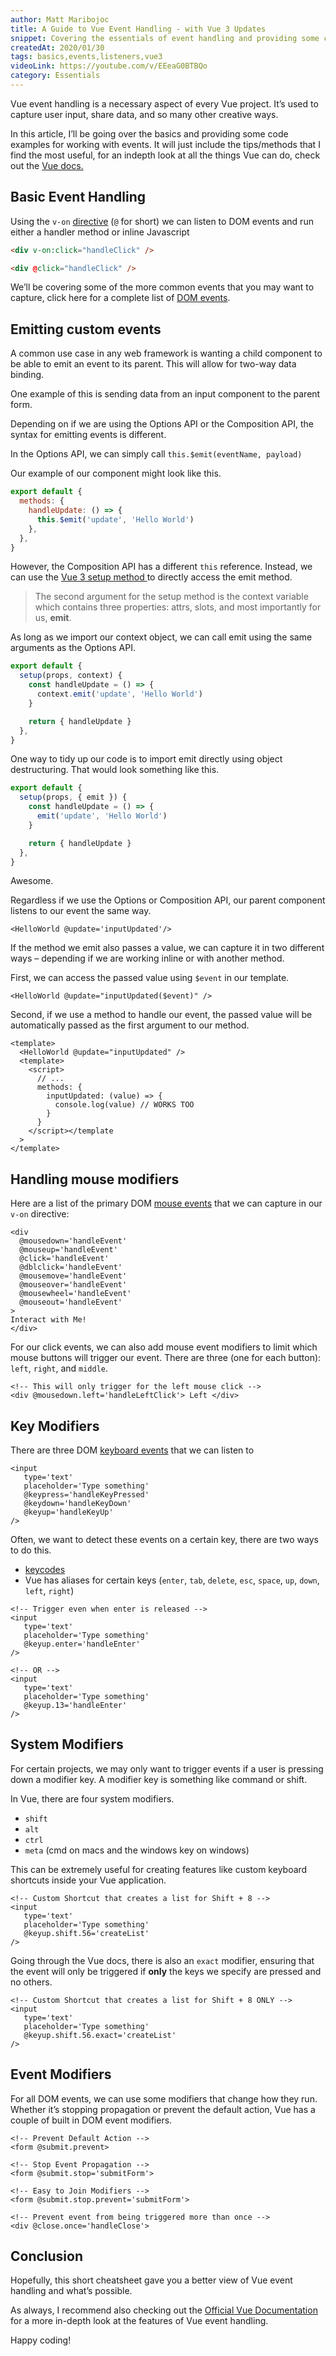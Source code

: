 ```yaml
---
author: Matt Maribojoc
title: A Guide to Vue Event Handling - with Vue 3 Updates
snippet: Covering the essentials of event handling and providing some code examples for working with modifiers custom events and so much more.
createdAt: 2020/01/30
tags: basics,events,listeners,vue3
videoLink: https://youtube.com/v/EEeaG0BTBQo
category: Essentials
---
```


Vue event handling is a necessary aspect of every Vue project. It’s used to capture user input, share data, and so many other creative ways.

In this article, I’ll be going over the basics and providing some code examples for working with events. It will just include the tips/methods that I find the most useful, for an indepth look at all the things Vue can do, check out the [Vue docs.](https://vuejs.org/v2/guide/events.html)

## Basic Event Handling

Using the `v-on` [directive](https://learnvue.co/2020/01/creating-your-first-vuejs-custom-directive/) (`@` for short) we can listen to DOM events and run either a handler method or inline Javascript

```html
<div v-on:click="handleClick" />

<div @click="handleClick" />
```

We’ll be covering some of the more common events that you may want to capture, click here for a complete list of [DOM events](https://developer.mozilla.org/en-US/docs/Web/Events).

## Emitting custom events

A common use case in any web framework is wanting a child component to be able to emit an event to its parent. This will allow for two-way data binding.

One example of this is sending data from an input component to the parent form.

Depending on if we are using the Options API or the Composition API, the syntax for emitting events is different.

In the Options API, we can simply call `this.$emit(eventName, payload)`

Our example of our component might look like this.

```js
export default {
  methods: {
    handleUpdate: () => {
      this.$emit('update', 'Hello World')
    },
  },
}
```

However, the Composition API has a different `this` reference. Instead, we can use the [Vue 3 setup method ](https://learnvue.co/2020/09/setting-up-your-first-vue3-project-vue-3-0-release/)to directly access the emit method.

> The second argument for the setup method is the context variable which contains three properties: attrs, slots, and most importantly for us, **emit**.

As long as we import our context object, we can call emit using the same arguments as the Options API.

```js
export default {
  setup(props, context) {
    const handleUpdate = () => {
      context.emit('update', 'Hello World')
    }

    return { handleUpdate }
  },
}
```

One way to tidy up our code is to import emit directly using object destructuring. That would look something like this.

```js
export default {
  setup(props, { emit }) {
    const handleUpdate = () => {
      emit('update', 'Hello World')
    }

    return { handleUpdate }
  },
}
```

Awesome.

Regardless if we use the Options or Composition API, our parent component listens to our event the same way.

```markup
<HelloWorld @update='inputUpdated'/>
```

If the method we emit also passes a value, we can capture it in two different ways – depending if we are working inline or with another method.

First, we can access the passed value using `$event` in our template.

```markup
<HelloWorld @update="inputUpdated($event)" />
```

Second, if we use a method to handle our event, the passed value will be automatically passed as the first argument to our method.

```vue
<template>
  <HelloWorld @update="inputUpdated" />
  <template>
    <script>
      // ...
      methods: {
        inputUpdated: (value) => {
          console.log(value) // WORKS TOO
        }
      }
    </script></template
  >
</template>
```

## Handling mouse modifiers

Here are a list of the primary DOM [mouse events](https://developer.mozilla.org/en-US/docs/Web/API/MouseEvent) that we can capture in our `v-on` directive:

```markup
<div
  @mousedown='handleEvent'
  @mouseup='handleEvent'
  @click='handleEvent'
  @dblclick='handleEvent'
  @mousemove='handleEvent'
  @mouseover='handleEvent'
  @mousewheel='handleEvent'
  @mouseout='handleEvent'
>
Interact with Me!
</div>
```

For our click events, we can also add mouse event modifiers to limit which mouse buttons will trigger our event. There are three (one for each button): `left`, `right`, and `middle`.

```markup
<!-- This will only trigger for the left mouse click -->
<div @mousedown.left='handleLeftClick'> Left </div>
```

## Key Modifiers

There are three DOM [keyboard events](https://developer.mozilla.org/en-US/docs/Web/API/KeyboardEvent) that we can listen to

```markup
<input
   type='text'
   placeholder='Type something'
   @keypress='handleKeyPressed'
   @keydown='handleKeyDown'
   @keyup='handleKeyUp'
/>
```

Often, we want to detect these events on a certain key, there are two ways to do this.

- [keycodes](https://keycode.info/)
- Vue has aliases for certain keys (`enter`, `tab`, `delete`, `esc`, `space`, `up`, `down`, `left`, `right`)

```markup
<!-- Trigger even when enter is released -->
<input
   type='text'
   placeholder='Type something'
   @keyup.enter='handleEnter'
/>

<!-- OR -->
<input
   type='text'
   placeholder='Type something'
   @keyup.13='handleEnter'
/>
```

## System Modifiers

For certain projects, we may only want to trigger events if a user is pressing down a modifier key. A modifier key is something like command or shift.

In Vue, there are four system modifiers.

- `shift`
- `alt`
- `ctrl`
- `meta` (cmd on macs and the windows key on windows)

This can be extremely useful for creating features like custom keyboard shortcuts inside your Vue application.

```markup
<!-- Custom Shortcut that creates a list for Shift + 8 -->
<input
   type='text'
   placeholder='Type something'
   @keyup.shift.56='createList'
/>
```

Going through the Vue docs, there is also an `exact` modifier, ensuring that the event will only be triggered if **only** the keys we specify are pressed and no others.

```markup
<!-- Custom Shortcut that creates a list for Shift + 8 ONLY -->
<input
   type='text'
   placeholder='Type something'
   @keyup.shift.56.exact='createList'
/>
```

## Event Modifiers

For all DOM events, we can use some modifiers that change how they run. Whether it’s stopping propagation or prevent the default action, Vue has a couple of built in DOM event modifiers.

```markup
<!-- Prevent Default Action -->
<form @submit.prevent>

<!-- Stop Event Propagation -->
<form @submit.stop='submitForm'>

<!-- Easy to Join Modifiers -->
<form @submit.stop.prevent='submitForm'>

<!-- Prevent event from being triggered more than once -->
<div @close.once='handleClose'>
```

## Conclusion

Hopefully, this short cheatsheet gave you a better view of Vue event handling and what’s possible.

As always, I recommend also checking out the [Official Vue Documentation](https://vuejs.org/v2/guide/events.html) for a more in-depth look at the features of Vue event handling.

Happy coding!
